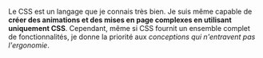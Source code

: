 

Le CSS est un langage que je connais très bien. Je suis même capable de **créer des animations et des mises en page complexes en utilisant uniquement CSS**. Cependant, même si CSS fournit un ensemble complet de fonctionnalités, je donne la priorité aux *conceptions qui n'entravent pas l'ergonomie*.
